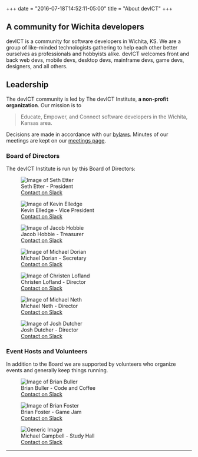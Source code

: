 +++
date = "2016-07-18T14:52:11-05:00"
title = "About devICT"
+++

## A community for Wichita developers

devICT is a community for software developers in Wichita, KS. We are a group of
like-minded technologists gathering to help each other better ourselves as
professionals and hobbyists alike. devICT welcomes front and back web devs,
mobile devs, desktop devs, mainframe devs, game devs, designers, and all
others.

## Leadership

The devICT community is led by The devICT Institute, <strong>a non-profit
organization</strong>. Our mission is to

> Educate, Empower, and Connect software developers in the Wichita, Kansas area.

Decisions are made in accordance with our
[bylaws](https://docs.google.com/document/d/1vEtJgGcpVkMWQHNsJzbeFwaUEOnwUWkh43abSOvS0JE/edit?usp=sharing).
Minutes of our meetings are kept on our [meetings page](/meetings/).

### Board of Directors

The devICT Institute is run by this Board of Directors:

<div class="leadership row">
  <div class="col-sm-6 col-md-3">
    <figure class="figure">
      <img src="/images/leadership/seth-etter.jpg" class="figure-img img-responsive img-rounded" alt="Image of Seth Etter" />
      <figcaption class="figure-caption">Seth Etter - President<br /><a href="https://slack.com/app_redirect?channel=U02T9190X" target="blank">Contact on Slack</a></figcaption>
    </figure>
  </div>
  <div class="col-sm-6 col-md-3">
    <figure class="figure">
      <img src="/images/leadership/kevin-elledge.jpg" class="figure-img img-responsive img-rounded" alt="Image of Kevin Elledge" />
      <figcaption class="figure-caption">Kevin Elledge - Vice President<br /><a href="https://slack.com/app_redirect?channel=U03EGDSPD" target="blank">Contact on Slack</a></figcaption>
    </figure>
  </div>
  <div class="col-sm-6 col-md-3">
    <figure class="figure">
      <img src="/images/leadership/jacob-hobbie.png" class="figure-img img-responsive img-rounded" alt="Image of Jacob Hobbie" />
      <figcaption class="figure-caption">Jacob Hobbie - Treasurer<br /><a href="https://slack.com/app_redirect?channel=U0HEH2PGB" target="blank">Contact on Slack</a></figcaption>
    </figure>
  </div>
  <div class="col-sm-6 col-md-3">
    <figure class="figure">
      <img src="/images/leadership/michael-dorian.jpg" class="figure-img img-responsive img-rounded" alt="Image of Michael Dorian" />
      <figcaption class="figure-caption">Michael Dorian - Secretary<br /><a href="https://slack.com/app_redirect?channel=U02U1LBNW" target="blank">Contact on Slack</a></figcaption>
    </figure>
  </div>
  <div class="col-sm-6 col-md-3">
    <figure class="figure">
      <img src="/images/leadership/christen-lofland.jpg" class="figure-img img-responsive img-rounded" alt="Image of Christen Lofland" />
      <figcaption class="figure-caption">Christen Lofland - Director<br /><a href="https://slack.com/app_redirect?channel=U02TG0SGZ" target="blank">Contact on Slack</a></figcaption>
    </figure>
  </div>
  <div class="col-sm-6 col-md-3">
    <figure class="figure">
      <img src="/images/leadership/michael-neth.jpg" class="figure-img img-responsive img-rounded" alt="Image of Michael Neth" />
      <figcaption class="figure-caption">Michael Neth - Director<br /><a href="https://slack.com/app_redirect?channel=U02V81GGA" target="blank">Contact on Slack</a></figcaption>
    </figure>
  </div>
  <div class="col-sm-6 col-md-3">
    <figure class="figure">
      <img src="/images/leadership/josh-dutcher.jpg" class="figure-img img-responsive img-rounded" alt="Image of Josh Dutcher" />
      <figcaption class="figure-caption">Josh Dutcher - Director<br /><a href="https://slack.com/app_redirect?channel=U02U2QUAL" target="blank">Contact on Slack</a></figcaption>
    </figure>
  </div>
</div>

### Event Hosts and Volunteers

In addition to the Board we are supported by volunteers who organize events and
generally keep things running.

<div class="leadership row">
  <div class="col-sm-6 col-md-3">
    <figure class="figure">
      <img src="/images/leadership/brian-buller.jpg" class="figure-img img-responsive img-rounded" alt="Image of Brian Buller" />
      <figcaption class="figure-caption">Brian Buller - Code and Coffee<br><a href="https://slack.com/app_redirect?channel=U030RD9NU" target="blank">Contact on Slack</a></figcaption>
    </figure>
  </div>
  <div class="col-sm-6 col-md-3">
    <figure class="figure">
      <img src="/images/leadership/brian-foster.jpg" class="figure-img img-responsive img-rounded" alt="Image of Brian Foster" />
      <figcaption class="figure-caption">Brian Foster - Game Jam<br><a href="https://slack.com/app_redirect?channel=U03TRPHR0" target="blank">Contact on Slack</a></figcaption>
    </figure>
  </div>
  <div class="col-sm-6 col-md-3">
    <figure class="figure">
      <img src="/images/leadership/generic.png" class="figure-img img-responsive img-rounded" alt="Generic Image" />
      <figcaption class="figure-caption">Michael Campbell - Study Hall<br><a href="https://slack.com/app_redirect?channel=UAB55GYTA" target="blank">Contact on Slack</a></figcaption>
    </figure>
  </div>
</div>

<hr/>
